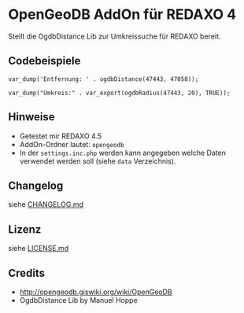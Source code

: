 OpenGeoDB AddOn für REDAXO 4
============================

Stellt die OgdbDistance Lib zur Umkreissuche für REDAXO bereit.

Codebeispiele
-------------

`var_dump('Entfernung: ' . ogdbDistance(47443, 47058));`

`var_dump("Umkreis:" . var_export(ogdbRadius(47443, 20), TRUE));`


Hinweise
--------

* Getestet mir REDAXO 4.5
* AddOn-Ordner lautet: `opengeodb`
* In der `settings.inc.php` werden kann angegeben welche Daten verwendet werden soll (siehe `data` Verzeichnis).

Changelog
---------

siehe [CHANGELOG.md](CHANGELOG.md)

Lizenz
------

siehe [LICENSE.md](LICENSE.md)

Credits
-------

* <http://opengeodb.giswiki.org/wiki/OpenGeoDB>
* OgdbDistance Lib by Manuel Hoppe


